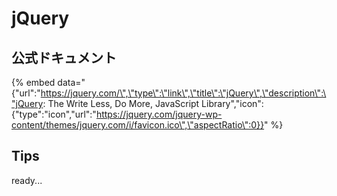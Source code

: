 # jQuery

## 公式ドキュメント

{% embed data="{\"url\":\"https://jquery.com/\",\"type\":\"link\",\"title\":\"jQuery\",\"description\":\"jQuery: The Write Less, Do More, JavaScript Library\",\"icon\":{\"type\":\"icon\",\"url\":\"https://jquery.com/jquery-wp-content/themes/jquery.com/i/favicon.ico\",\"aspectRatio\":0}}" %}

## Tips

ready...

